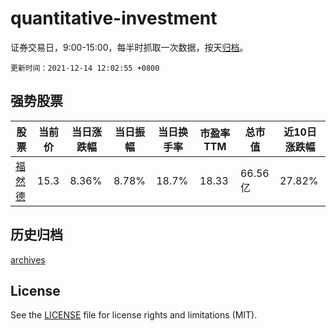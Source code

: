 # quantitative-investment

证券交易日，9:00-15:00，每半时抓取一次数据，按天[归档](archives)。

`更新时间：2021-12-14 12:02:55 +0800`

## 强势股票

|股票|当前价|当日涨跌幅|当日振幅|当日换手率|市盈率TTM|总市值|近10日涨跌幅|
|----|----|----|----|----|----|----|----|
|[福然德](https://xueqiu.com/S/SH605050)|15.3|8.36%|8.78%|18.7%|18.33|66.56亿|27.82%|

## 历史归档

[archives](archives)

## License

See the [LICENSE](LICENSE) file for license rights and limitations (MIT).
